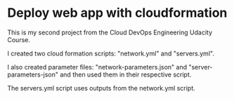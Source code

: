 # Deploy web app with cloudformation

This is my second project from the Cloud DevOps Engineering Udacity Course.

I created two cloud formation scripts: "network.yml" and "servers.yml".

I also created parameter files: "network-parameters.json" and "server-parameters-json"
and then used them in their respective script.

The servers.yml script uses outputs from the network.yml script.
